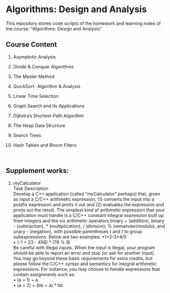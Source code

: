 # Algorithms: Design and Analysis
This repository stores code scripts of the homework and learning notes of the course: "Algorithms: Design and Analysis"<br>

## Course Content<br>

1. Asymptotic Analysis <br>

2. Divide & Conquer Algorithms <br>

3. The Master Method<br>

4. QuickSort- Algorithm & Analysis<br>

5. Linear Time Selection<br>

6. Graph Search and Its Applications<br>

7. Dijkstra’s Shortest-Path Algorithm<br>

8. The Heap Data Structure<br>

9. Search Trees<br>

10. Hash Tables and Bloom Filters<br>

<br>

## Supplement works:<br>

1. myCalculator <br>
Task Description<br>
Develop a C++ application (called “myCalculator” perhaps) that, given as input a C/C++ arithmetic expression, (1) converts the input into a postfix expression and prints it out and (2) evaluates the expression and prints out the result. The simplest kind of arithmetic expression that your application must handle is a C/C++ constant integral expression built up from integers and the six arithmetic operators binary + (addition), binary - (subtraction), * (multiplication), / (division), % (remainder/modulo), and unary - (negation), with possible parentheses ( and ) to group subexpressions. Below are two examples:
•1+2-3*4/5 <br>
• (-1 + 23 - 456) * (78 % 9) <br>
Be careful with illegal inputs. When the input is illegal, your program should be able to report an error and stop (or ask for another input).<br>
You may go beyond these basic requirements for extra credits, but please follow the C/C++ syntax and semantics for integral arithmetic expressions. For instance, you may choose to handle expressions that contain assignments such as:<br>
• (a = 1) + a <br>
• (a = 2) + (bb = a) * bb <br>

